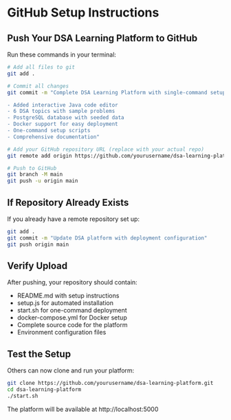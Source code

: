 # GitHub Setup Instructions

## Push Your DSA Learning Platform to GitHub

Run these commands in your terminal:

```bash
# Add all files to git
git add .

# Commit all changes
git commit -m "Complete DSA Learning Platform with single-command setup

- Added interactive Java code editor
- 6 DSA topics with sample problems
- PostgreSQL database with seeded data
- Docker support for easy deployment
- One-command setup scripts
- Comprehensive documentation"

# Add your GitHub repository URL (replace with your actual repo)
git remote add origin https://github.com/yourusername/dsa-learning-platform.git

# Push to GitHub
git branch -M main
git push -u origin main
```

## If Repository Already Exists

If you already have a remote repository set up:

```bash
git add .
git commit -m "Update DSA platform with deployment configuration"
git push origin main
```

## Verify Upload

After pushing, your repository should contain:
- README.md with setup instructions
- setup.js for automated installation
- start.sh for one-command deployment
- docker-compose.yml for Docker setup
- Complete source code for the platform
- Environment configuration files

## Test the Setup

Others can now clone and run your platform:

```bash
git clone https://github.com/yourusername/dsa-learning-platform.git
cd dsa-learning-platform
./start.sh
```

The platform will be available at http://localhost:5000